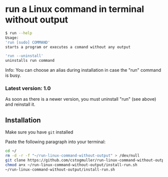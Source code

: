 
# run a Linux command in terminal without output

```bash
$ run --help
Usage:
'run [sudo] COMMAND'
starts a program or executes a comand without any output

'run --uninstall'
uninstalls run command
```
Info: You can choose an alias during installation in case the "run" command is busy.
### Latest version: 1.0
As soon as there is a newer version, you must uninstall "run" (see above) and reinstall it.
## Installation

Make sure you have `git` installed

Paste the following paragraph into your terminal:

```bash
cd ~/
rm -d -r -f "~/run-linux-command-without-output" > /dev/null
git clone https://github.com/cstogmuller/run-linux-command-without-output.git
chmod a+x ~/run-linux-command-without-output/install-run.sh
~/run-linux-command-without-output/install-run.sh
```
    
